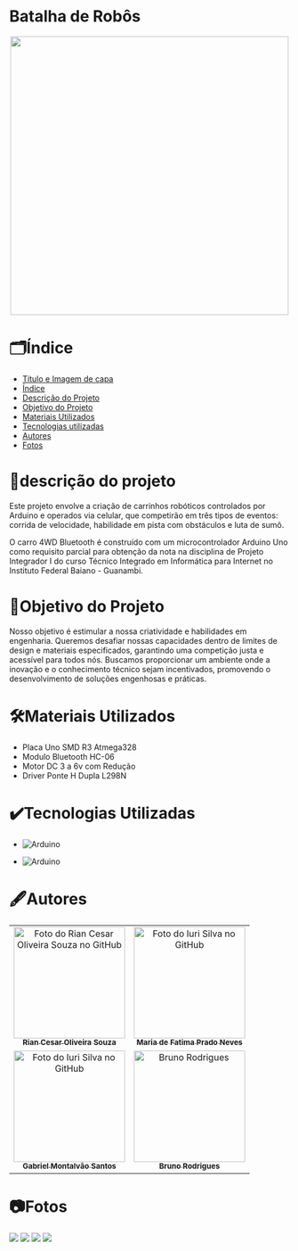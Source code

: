 # Batalha de Robôs

<div align="center">
<img src="https://www.olimpiadasdosertaoprodutivo.com/assets/oc-icon-colored-BsW24CBa.png" style="height:500px;">
<br>
</div>

<!-- <p>
Carro 4WD Bluetooth construído com um microcontrolador Arduino Uno como requisito parcial para obtenção do nota da disciplina de Projetor Integrador I do curso Técnico Integrado em Informática para Internet - Instituto Federal Baiano - Guanambi
</p> -->

# 🗂️Índice

- [Título e Imagem de capa](#batalha-de-robôs)
- [Índice](#%EF%B8%8Fíndice)
- [Descrição do Projeto](#descrição-do-projeto)
- [Objetivo do Projeto](#objetivo-do-projeto)
- [Materiais Utilizados](#%EF%B8%8Fmateriais-utilizados)
  <!-- * [Status do Projeto](#status-do-Projeto) -->
  <!-- * [Funcionalidades e Demonstração da Aplicação](#funcionalidades-e-demonstração-da-aplicação) -->
  <!-- - [Acesso ao Projeto](#acesso-ao-projeto) -->
- [Tecnologias utilizadas](#%EF%B8%8Ftecnologias-utilizadas)
- [Autores](#%EF%B8%8Fautores)
- [Fotos](#fotos)

# 📖descrição do projeto

<p>
Este projeto envolve a criação de carrinhos robóticos controlados por Arduino e operados via celular, que competirão em três tipos de eventos: corrida de velocidade, habilidade em pista com obstáculos e luta de sumô.

O carro 4WD Bluetooth é construído com um microcontrolador Arduino Uno como requisito parcial para obtenção da nota na disciplina de Projeto Integrador I do curso Técnico Integrado em Informática para Internet no Instituto Federal Baiano - Guanambi.

</p>

# 📌Objetivo do Projeto

<p>
Nosso objetivo é estimular a nossa criatividade e habilidades em engenharia. Queremos desafiar nossas capacidades dentro de limites de design e materiais especificados, garantindo uma competição justa e acessível para todos nós. Buscamos proporcionar um ambiente onde a inovação e o conhecimento técnico sejam incentivados, promovendo o desenvolvimento de soluções engenhosas e práticas.
</p>

# 🛠️Materiais Utilizados

- Placa Uno SMD R3 Atmega328
- Modulo Bluetooth HC-06
- Motor DC 3 a 6v com Redução
- Driver Ponte H Dupla L298N

# ✔️Tecnologias Utilizadas

- ![Arduino](https://img.shields.io/badge/Arduino-00979D?style=for-the-badge&logo=Arduino&logoColor=white)

- ![Arduino](https://img.shields.io/badge/Arduino_IDE-00979D?style=for-the-badge&logo=arduino&logoColor=white)

# 🖋️Autores

<table align="center">
  <tr>
    <td align="center">
      <a href="https://github.com/riancesaros">
        <img src="https://avatars.githubusercontent.com/u/145462146?v=4" width="200px;" alt="Foto do Rian Cesar Oliveira Souza no GitHub"/><br>
        <sub>
          <b>Rian Cesar Oliveira Souza</b>
        </sub>
      </a>
    </td>
    <td align="center">
      <a href="https://github.com/mariaprado000">
        <img src="https://avatars.githubusercontent.com/u/145464742?v=4" width="200px;" alt="Foto do Iuri Silva no GitHub"/><br>
        <sub>
          <b>Maria de Fatima Prado Neves</b>
        </sub>
      </a>
    </td>
  </tr>
  <tr>
      <td align="center">
      <a href="https://github.com/msantos7gabriel">
        <img src="https://avatars.githubusercontent.com/u/113394709?v=4" width="200px;" alt="Foto do Iuri Silva no GitHub"/><br>
        <sub>
          <b>Gabriel Montalvão Santos</b>
        </sub>
      </a>
    </td>
    <td align="center">
      <a href="https://github.com/bruno-rodrigues0">
        <img src="https://avatars.githubusercontent.com/u/119943937" width="200px;" alt="Bruno Rodrigues"/><br>
        <sub>
          <b>Bruno Rodrigues</b>
        </sub>
      </a>
    </td>
    </tr>
</table>

# 📷Fotos

<div style="align:center;">
<img src="https://i.imgur.com/fIKaLNJ.jpg">
<img src="https://imgur.com/Inx89MR.jpeg">
<img src="https://imgur.com/3CeiGyR.jpeg">
<img src="https://imgur.com/MWS4mnk.jpeg">
</div>
